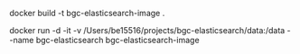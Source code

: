 docker build -t bgc-elasticsearch-image .

docker run -d -it -v /Users/be15516/projects/bgc-elasticsearch/data:/data --name bgc-elasticsearch bgc-elasticsearch-image
